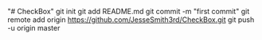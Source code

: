 "# CheckBox"  git init git add README.md git commit -m "first commit" git remote add origin https://github.com/JesseSmith3rd/CheckBox.git git push -u origin master
